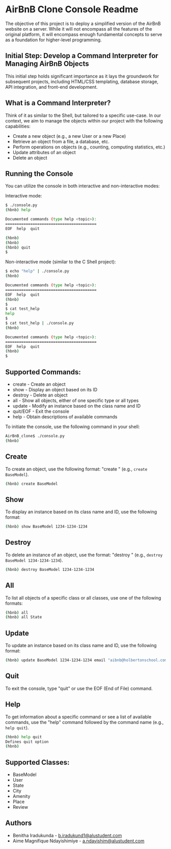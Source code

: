 # AirBnB Clone Console Readme
The objective of this project is to deploy a simplified version of the AirBnB website on a server. While it will not encompass all the features of the original platform, it will encompass enough fundamental concepts to serve as a foundation for higher-level programming.

## Initial Step: Develop a Command Interpreter for Managing AirBnB Objects
This initial step holds significant importance as it lays the groundwork for subsequent projects, including HTML/CSS templating, database storage, API integration, and front-end development.

## What is a Command Interpreter?
Think of it as similar to the Shell, but tailored to a specific use-case. In our context, we aim to manage the objects within our project with the following capabilities:

* Create a new object (e.g., a new User or a new Place)
* Retrieve an object from a file, a database, etc.
* Perform operations on objects (e.g., counting, computing statistics, etc.)
* Update attributes of an object
* Delete an object

## Running the Console
You can utilize the console in both interactive and non-interactive modes:

Interactive mode:
```bash
$ ./console.py
(hbnb) help

Documented commands (type help <topic>):
========================================
EOF  help  quit

(hbnb) 
(hbnb) 
(hbnb) quit
$
```

Non-interactive mode (similar to the C Shell project):
```bash
$ echo "help" | ./console.py
(hbnb)

Documented commands (type help <topic>):
========================================
EOF  help  quit
(hbnb) 
$
$ cat test_help
help
$
$ cat test_help | ./console.py
(hbnb)

Documented commands (type help <topic>):
========================================
EOF  help  quit
(hbnb) 
$
```

## Supported Commands:
* create - Create an object
* show - Display an object based on its ID
* destroy - Delete an object
* all - Show all objects, either of one specific type or all types
* update - Modify an instance based on the class name and ID
* quit/EOF - Exit the console
* help - Obtain descriptions of available commands

To initiate the console, use the following command in your shell:

```bash
AirBnB_clone$ ./console.py
(hbnb) 
```

## Create
To create an object, use the following format: "create <ClassName>" (e.g., `create BaseModel`).

```bash
(hbnb) create BaseModel
```

## Show
To display an instance based on its class name and ID, use the following format:

```bash
(hbnb) show BaseModel 1234-1234-1234
```

## Destroy
To delete an instance of an object, use the format: "destroy <ClassName> <id>" (e.g., `destroy BaseModel 1234-1234-1234`).

```bash
(hbnb) destroy BaseModel 1234-1234-1234
```

## All
To list all objects of a specific class or all classes, use one of the following formats:

```bash
(hbnb) all
(hbnb) all State
```

## Update
To update an instance based on its class name and ID, use the following format:

```bash
(hbnb) update BaseModel 1234-1234-1234 email "aibnb@holbertonschool.com"
```

## Quit
To exit the console, type "quit" or use the EOF (End of File) command.

## Help
To get information about a specific command or see a list of available commands, use the "help" command followed by the command name (e.g., `help quit`).

```bash
(hbnb) help quit
Defines quit option
(hbnb)
```

## Supported Classes:
* BaseModel
* User
* State
* City
* Amenity
* Place
* Review

## Authors
* Benitha Iradukunda - <b.iradukund1@alustudent.com>
* Aime Magnifique Ndayishimiye - <a.ndayishim@alustudent.com>
